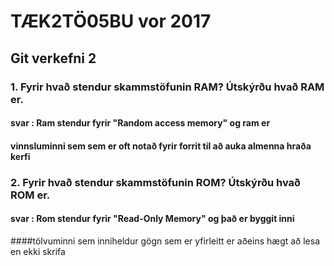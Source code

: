 # TÆK2TÖ05BU vor 2017

## Git verkefni 2

### 1. Fyrir hvað stendur skammstöfunin RAM? Útskýrðu hvað RAM er.

#### svar : Ram stendur fyrir "Random access memory" og ram er
####        vinnsluminni sem  sem er oft notað fyrir forrit til að auka almenna hraða kerfi

### 2. Fyrir hvað stendur skammstöfunin ROM? Útskýrðu hvað ROM er.

#### svar : Rom stendur fyrir "Read-Only Memory" og það er byggit inni 
####tölvuminni sem inniheldur gögn sem er yfirleitt er aðeins hægt að lesa en ekki skrifa